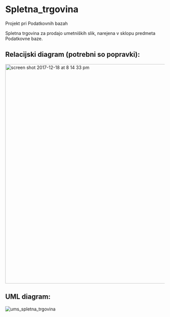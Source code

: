 # Spletna_trgovina
Projekt pri Podatkovnih bazah 

Spletna trgovina za prodajo umetniških slik, narejena v sklopu predmeta Podatkovne baze.


## Relacijski diagram (potrebni so popravki):

<img width="692" alt="screen shot 2017-12-18 at 8 14 33 pm" src="https://user-images.githubusercontent.com/13337783/34171392-7c15e6c0-e4ee-11e7-8438-19c21f2b2d1c.png">

## UML diagram:
![ums_spletna_trgovina](https://user-images.githubusercontent.com/13337783/34248637-2731f0e6-e637-11e7-8b8c-39f96a0730b3.png)
